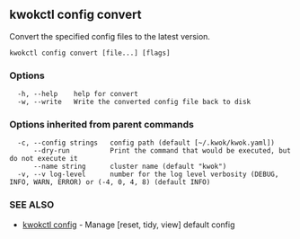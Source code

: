 ## kwokctl config convert

Convert the specified config files to the latest version.

```
kwokctl config convert [file...] [flags]
```

### Options

```
  -h, --help    help for convert
  -w, --write   Write the converted config file back to disk
```

### Options inherited from parent commands

```
  -c, --config strings   config path (default [~/.kwok/kwok.yaml])
      --dry-run          Print the command that would be executed, but do not execute it
      --name string      cluster name (default "kwok")
  -v, --v log-level      number for the log level verbosity (DEBUG, INFO, WARN, ERROR) or (-4, 0, 4, 8) (default INFO)
```

### SEE ALSO

* [kwokctl config](kwokctl_config.md)	 - Manage [reset, tidy, view] default config

